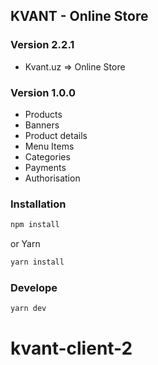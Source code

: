 ## KVANT - Online Store

### Version 2.2.1

* Kvant.uz => Online Store

### Version 1.0.0

* Products
* Banners
* Product details
* Menu Items
* Categories
* Payments
* Authorisation



### Installation

```bash
npm install
```

or Yarn

```bash
yarn install 
```

### Develope

```bash
yarn dev 
```
# kvant-client-2
